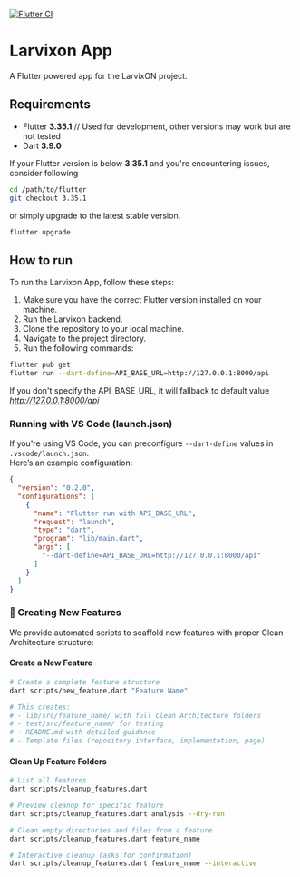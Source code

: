 
[![Flutter CI](https://github.com/LarvixON-ZPI/larvixon-frontend/actions/workflows/flutter_ci.yml/badge.svg)](https://github.com/LarvixON-ZPI/larvixon-frontend/actions/workflows/flutter_ci.yml)
# Larvixon App

A Flutter powered app for the LarvixON project.

## Requirements

- Flutter **3.35.1** // Used for development, other versions may work but are not tested
- Dart **3.9.0**

If your Flutter version is below **3.35.1** and you're encountering issues, consider following

```bash
cd /path/to/flutter
git checkout 3.35.1
```

or simply upgrade to the latest stable version.

```bash
flutter upgrade 
```

## How to run

To run the Larvixon App, follow these steps:

1. Make sure you have the correct Flutter version installed on your machine.
2. Run the Larvixon backend.
3. Clone the repository to your local machine.
4. Navigate to the project directory.
5. Run the following commands:

```bash
flutter pub get
flutter run --dart-define=API_BASE_URL=http://127.0.0.1:8000/api
```

If you don't specify the API_BASE_URL, it will fallback to default value *<http://127.0.0.1:8000/api>*

### Running with VS Code (launch.json)

If you're using VS Code, you can preconfigure `--dart-define` values in `.vscode/launch.json`.  
Here’s an example configuration:

```json
{
  "version": "0.2.0",
  "configurations": [
    {
      "name": "Flutter run with API_BASE_URL",
      "request": "launch",
      "type": "dart",
      "program": "lib/main.dart",
      "args": [
        "--dart-define=API_BASE_URL=http://127.0.0.1:8000/api"
      ]
    }
  ]
}
```

### 🚀 Creating New Features

We provide automated scripts to scaffold new features with proper Clean Architecture structure:

#### Create a New Feature
```bash
# Create a complete feature structure
dart scripts/new_feature.dart "Feature Name"

# This creates:
# - lib/src/feature_name/ with full Clean Architecture folders
# - test/src/feature_name/ for testing
# - README.md with detailed guidance
# - Template files (repository interface, implementation, page)
```

#### Clean Up Feature Folders
```bash
# List all features
dart scripts/cleanup_features.dart

# Preview cleanup for specific feature
dart scripts/cleanup_features.dart analysis --dry-run

# Clean empty directories and files from a feature
dart scripts/cleanup_features.dart feature_name

# Interactive cleanup (asks for confirmation)
dart scripts/cleanup_features.dart feature_name --interactive

```

